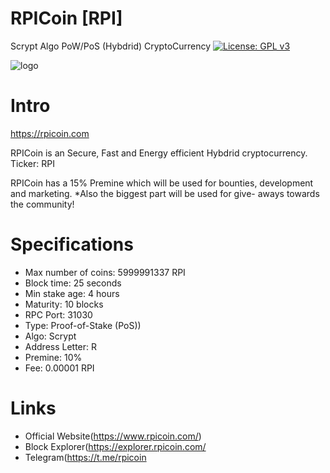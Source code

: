 # RPICoin [RPI]
Scrypt Algo PoW/PoS (Hybdrid) CryptoCurrency
[![License: GPL v3](https://img.shields.io/badge/License-GPL%20v3-blue.svg)](http://www.gnu.org/licenses/gpl-3.0)

![logo](https://i.imgur.com/QW7p8Vu.jpg)

Intro
==========================
https://rpicoin.com

RPICoin is an Secure, Fast and Energy efficient Hybdrid cryptocurrency.
Ticker: RPI

RPICoin has a 15% Premine which will be used for bounties, development and marketing.
*Also the biggest part will be used for give- aways towards the community! 

Specifications
==========================
* Max number of coins: 5999991337 RPI
* Block time: 25 seconds 
* Min stake age: 4 hours
* Maturity: 10 blocks
* RPC Port: 31030
* Type: Proof-of-Stake (PoS))
* Algo: Scrypt
* Address Letter: R
* Premine: 10%
* Fee: 0.00001 RPI 

Links
===========================
* Official Website(https://www.rpicoin.com/)<br>
* Block Explorer(https://explorer.rpicoin.com/<br>
* Telegram(https://t.me/rpicoin</br>
